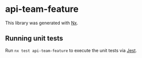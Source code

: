 # api-team-feature

This library was generated with [Nx](https://nx.dev).

## Running unit tests

Run `nx test api-team-feature` to execute the unit tests via [Jest](https://jestjs.io).
